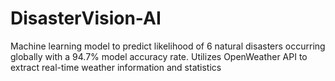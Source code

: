 # DisasterVision-AI
Machine learning model to predict likelihood of 6 natural disasters occurring globally with a 94.7% model accuracy rate. Utilizes OpenWeather API to extract real-time weather information and statistics
